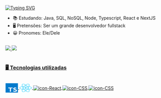 [![Typing SVG](https://readme-typing-svg.demolab.com?font=Fira+Code&weight=600&size=25&pause=1000&color=ffa500&random=false&width=435&height=40&lines=Ol%C3%A1%2C+sou+Diogo+Eduardo!+%F0%9F%91%BE%F0%9F%93%9A%F0%9F%92%99)](https://git.io/typing-svg)
<br>

- 📚 Estudando: Java, SQL, NoSQL, Node, Typescript, React e NextJS
- 🖥️ Pretensões: Ser um grande desenvolvedor fullstack
- 😀 Pronomes: Ele/Dele

<br>


<div>
    <a href="https://github.com/dev-d1ogo">
    <img  height ="180em" src = "https://github-readme-stats.vercel.app/api?username=dev-d1ogo&show_icons=true&theme=dracula">
    <img height ="180em" src = "https://github-readme-stats.vercel.app/api/top-langs/?username=dev-d1ogo&layout=compact&theme=dracula">
</div>
<br>

### 🖥️ Tecnologias utilizadas

<div style="display: inline_block"><br>
  <img align="center" alt="icon-Ts" height="30" width="40" src="https://raw.githubusercontent.com/devicons/devicon/master/icons/typescript/typescript-plain.svg">
  <img align="center" alt="icon-React" height="30" width="40" src="https://raw.githubusercontent.com/devicons/devicon/master/icons/react/react-original.svg">
  <img align="center" alt="icon-React" height="30" width="40" src="https://cdn.jsdelivr.net/gh/devicons/devicon@latest/icons/nextjs/nextjs-original.svg" />
  <img align="center" alt="icon-CSS" height="30" width="40" src="https://cdn.jsdelivr.net/gh/devicons/devicon@latest/icons/nodejs/nodejs-original-wordmark.svg" />
  <img align="center" alt="icon-CSS" height="30" width="40" src="https://cdn.jsdelivr.net/gh/devicons/devicon@latest/icons/java/java-original-wordmark.svg" />
          
          

</div>
<br>





